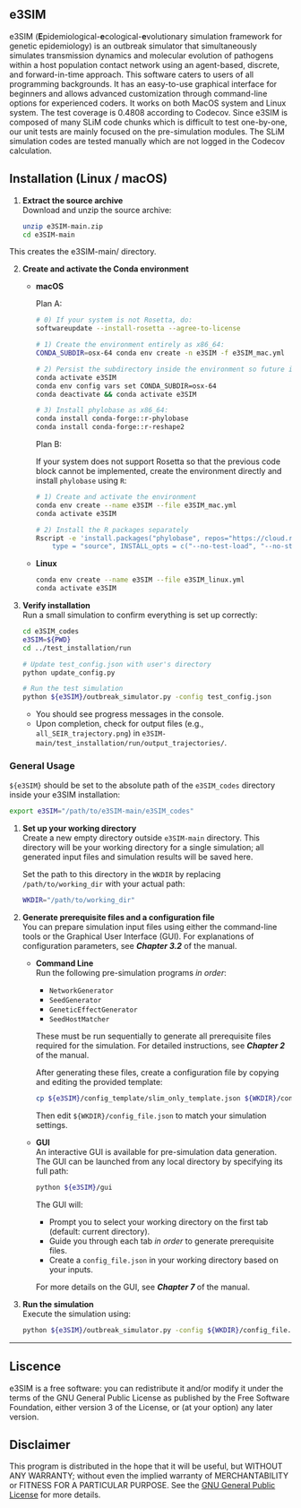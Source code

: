 ## $\textbf{e3SIM}$

$\text{e3SIM}$ (**E**pidemiological-**e**cological-**e**volutionary simulation framework for genetic epidemiology) is an outbreak simulator that simultaneously simulates transmission dynamics and molecular evolution of pathogens within a host population contact network using an agent-based, discrete, and forward-in-time approach. This software caters to users of all programming backgrounds. It has an easy-to-use graphical interface for beginners and allows advanced customization through command-line options for experienced coders. It works on both MacOS system and Linux system.
The test coverage is 0.4808 according to Codecov. Since $\text{e3SIM}$ is composed of many SLiM code chunks which is difficult to test one-by-one, our unit tests are mainly focused on the pre-simulation modules. The SLiM simulation codes are tested manually which are not logged in the Codecov calculation.

## Installation (Linux / macOS)

1. **Extract the source archive** \
    Download and unzip the source archive:
    
    ```sh
    unzip e3SIM-main.zip
    cd e3SIM-main
    ```
This creates the e3SIM-main/ directory.
    

2. **Create and activate the Conda environment** 

    - **macOS**
        
        Plan A:

        ```sh
        # 0) If your system is not Rosetta, do:
        softwareupdate --install-rosetta --agree-to-license

        # 1) Create the environment entirely as x86_64:
        CONDA_SUBDIR=osx-64 conda env create -n e3SIM -f e3SIM_mac.yml

        # 2) Persist the subdirectory inside the environment so future installs also use osx-64:
        conda activate e3SIM
        conda env config vars set CONDA_SUBDIR=osx-64
        conda deactivate && conda activate e3SIM

        # 3) Install phylobase as x86_64:
        conda install conda-forge::r-phylobase
        conda install conda-forge::r-reshape2
        ```
        Plan B:

        If your system does not support Rosetta so that the previous code block cannot be implemented, create the environment directly and install `phylobase` using `R`:

        ```sh
        # 1) Create and activate the environment
        conda env create --name e3SIM --file e3SIM_mac.yml
        conda activate e3SIM

        # 2) Install the R packages separately
        Rscript -e 'install.packages("phylobase", repos="https://cloud.r-project.org", \
            type = "source", INSTALL_opts = c("--no-test-load", "--no-staged-install", "--no-byte-compile"))
        ```
    
    - **Linux**
        ```sh
        conda env create --name e3SIM --file e3SIM_linux.yml
        conda activate e3SIM
        ```

3. **Verify installation** \
Run a small simulation to confirm everything is set up correctly:

    ```sh
    cd e3SIM_codes
    e3SIM=${PWD}
    cd ../test_installation/run
    
    # Update test_config.json with user's directory
    python update_config.py 
    
    # Run the test simulation
    python ${e3SIM}/outbreak_simulator.py -config test_config.json  
    ```
        
    - You should see progress messages in the console.
    - Upon completion, check for output files (e.g., `all_SEIR_trajectory.png`) in `e3SIM-main/test_installation/run/output_trajectories/`.



### General Usage
`${e3SIM}` should be set to the absolute path of the `e3SIM_codes` directory inside your e3SIM installation:

```sh
export e3SIM="/path/to/e3SIM-main/e3SIM_codes"
```


1. **Set up your working directory** \
    Create a new empty directory outside `e3SIM-main` directory. This directory will be your working directory for a single simulation; all generated input files and simulation results will be saved here. 

    Set the path to this directory in the `WKDIR` by replacing `/path/to/working_dir` with your actual path:

    ```sh
    WKDIR="/path/to/working_dir"
    ```

2. **Generate prerequisite files and a configuration file** \
    You can prepare simulation input files using either the command-line tools or the Graphical User Interface (GUI). For explanations of configuration parameters, see ***Chapter 3.2*** of the manual.

    - **Command Line** \
        Run the following pre-simulation programs *in order*:
        
        - `NetworkGenerator`
        - `SeedGenerator`
        - `GeneticEffectGenerator`
        - `SeedHostMatcher`
    
        These must be run sequentially to generate all prerequisite files required for the simulation. For detailed instructions, see ***Chapter 2*** of the manual.

        After generating these files, create a configuration file by copying and editing the provided template:
        
        ```sh
        cp ${e3SIM}/config_template/slim_only_template.json ${WKDIR}/config_file.json
        ```
  
        Then edit `${WKDIR}/config_file.json` to match your simulation settings.


    - **GUI** \
        An interactive GUI is available for pre-simulation data generation. The GUI can be launched from any local directory by specifying its full path: 
    
        ```sh
        python ${e3SIM}/gui
        ```
        
        The GUI will:
        - Prompt you to select your working directory on the first tab (default: current directory).
        - Guide you through each tab *in order* to generate prerequisite files.
        - Create a `config_file.json` in your working directory based on your inputs.

        For more details on the GUI, see ***Chapter 7*** of the manual. 
    

3. **Run the simulation** \
    Execute the simulation using:

    ```sh
    python ${e3SIM}/outbreak_simulator.py -config ${WKDIR}/config_file.json
    ```


---


## Liscence
$\text{e3SIM}$ is a free software: you can redistribute it and/or modify
it under the terms of the GNU General Public License as published by
the Free Software Foundation, either version 3 of the License, or
(at your option) any later version.

## Disclaimer
This program is distributed in the hope that it will be useful,
but WITHOUT ANY WARRANTY; without even the implied warranty of
MERCHANTABILITY or FITNESS FOR A PARTICULAR PURPOSE.  See the
[GNU General Public License](\url{http://www.gnu.org/licenses/}) for more details.

